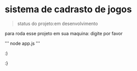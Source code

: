 # sistema de cadrasto de jogos
> status  do projeto:em desenvolvimento

para roda esse projeto em sua maquina: digite por favor

'''
node app.js
'''

:)

:}

